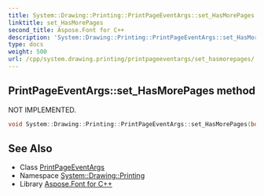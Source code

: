 ```yaml
---
title: System::Drawing::Printing::PrintPageEventArgs::set_HasMorePages method
linktitle: set_HasMorePages
second_title: Aspose.Font for C++
description: 'System::Drawing::Printing::PrintPageEventArgs::set_HasMorePages method. NOT IMPLEMENTED in C++.'
type: docs
weight: 500
url: /cpp/system.drawing.printing/printpageeventargs/set_hasmorepages/
---
```

## PrintPageEventArgs::set_HasMorePages method


NOT IMPLEMENTED.

```cpp
void System::Drawing::Printing::PrintPageEventArgs::set_HasMorePages(bool value)
```


## See Also

* Class [PrintPageEventArgs](../)
* Namespace [System::Drawing::Printing](../../)
* Library [Aspose.Font for C++](../../../)
